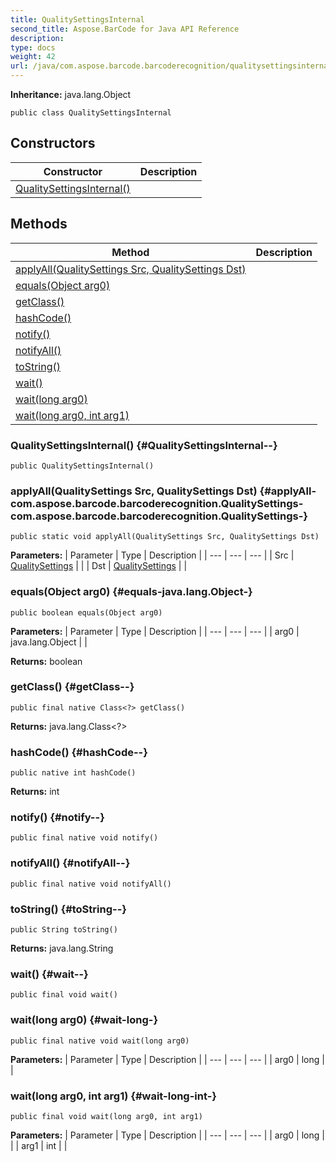 ```yaml
---
title: QualitySettingsInternal
second_title: Aspose.BarCode for Java API Reference
description: 
type: docs
weight: 42
url: /java/com.aspose.barcode.barcoderecognition/qualitysettingsinternal/
---
```

**Inheritance:**
java.lang.Object
```
public class QualitySettingsInternal
```
## Constructors

| Constructor | Description |
| --- | --- |
| [QualitySettingsInternal()](#QualitySettingsInternal--) |  |
## Methods

| Method | Description |
| --- | --- |
| [applyAll(QualitySettings Src, QualitySettings Dst)](#applyAll-com.aspose.barcode.barcoderecognition.QualitySettings-com.aspose.barcode.barcoderecognition.QualitySettings-) |  |
| [equals(Object arg0)](#equals-java.lang.Object-) |  |
| [getClass()](#getClass--) |  |
| [hashCode()](#hashCode--) |  |
| [notify()](#notify--) |  |
| [notifyAll()](#notifyAll--) |  |
| [toString()](#toString--) |  |
| [wait()](#wait--) |  |
| [wait(long arg0)](#wait-long-) |  |
| [wait(long arg0, int arg1)](#wait-long-int-) |  |
### QualitySettingsInternal() {#QualitySettingsInternal--}
```
public QualitySettingsInternal()
```


### applyAll(QualitySettings Src, QualitySettings Dst) {#applyAll-com.aspose.barcode.barcoderecognition.QualitySettings-com.aspose.barcode.barcoderecognition.QualitySettings-}
```
public static void applyAll(QualitySettings Src, QualitySettings Dst)
```




**Parameters:**
| Parameter | Type | Description |
| --- | --- | --- |
| Src | [QualitySettings](../../com.aspose.barcode.barcoderecognition/qualitysettings) |  |
| Dst | [QualitySettings](../../com.aspose.barcode.barcoderecognition/qualitysettings) |  |

### equals(Object arg0) {#equals-java.lang.Object-}
```
public boolean equals(Object arg0)
```




**Parameters:**
| Parameter | Type | Description |
| --- | --- | --- |
| arg0 | java.lang.Object |  |

**Returns:**
boolean
### getClass() {#getClass--}
```
public final native Class<?> getClass()
```




**Returns:**
java.lang.Class<?>
### hashCode() {#hashCode--}
```
public native int hashCode()
```




**Returns:**
int
### notify() {#notify--}
```
public final native void notify()
```




### notifyAll() {#notifyAll--}
```
public final native void notifyAll()
```




### toString() {#toString--}
```
public String toString()
```




**Returns:**
java.lang.String
### wait() {#wait--}
```
public final void wait()
```




### wait(long arg0) {#wait-long-}
```
public final native void wait(long arg0)
```




**Parameters:**
| Parameter | Type | Description |
| --- | --- | --- |
| arg0 | long |  |

### wait(long arg0, int arg1) {#wait-long-int-}
```
public final void wait(long arg0, int arg1)
```




**Parameters:**
| Parameter | Type | Description |
| --- | --- | --- |
| arg0 | long |  |
| arg1 | int |  |

